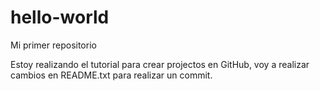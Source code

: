 # hello-world
Mi primer repositorio

Estoy realizando el tutorial para crear projectos en GitHub, voy a realizar cambios en README.txt para realizar un commit.
